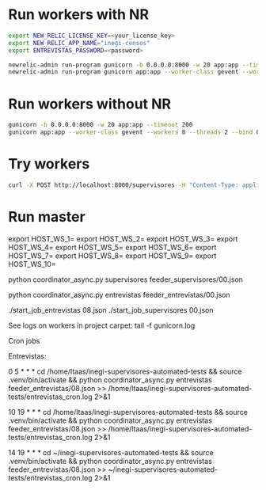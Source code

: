 # Run workers with NR

```sh
export NEW_RELIC_LICENSE_KEY=<your_license_key>
export NEW_RELIC_APP_NAME="inegi-censos"
export ENTREVISTAS_PASSWORD=<password>

newrelic-admin run-program gunicorn -b 0.0.0.0:8000 -w 20 app:app --timeout 200
newrelic-admin run-program gunicorn app:app --worker-class gevent --workers 8 --threads 2 --bind 0.0.0.0:8000 --timeout 300
```

# Run workers without NR
```sh
gunicorn -b 0.0.0.0:8000 -w 20 app:app --timeout 200
gunicorn app:app --worker-class gevent --workers 8 --threads 2 --bind 0.0.0.0:8000 --timeout 300
```

# Try workers
```sh
curl -X POST http://localhost:8000/supervisores -H "Content-Type: application/json" -d '{"username": "USUARIO.SIM10","file_name": "Eenvio_102111250_20240920_185657315_PVOLUMEN.zip","no_requests":1}'
```



# Run master

export HOST_WS_1=
export HOST_WS_2=
export HOST_WS_3=
export HOST_WS_4=
export HOST_WS_5=
export HOST_WS_6=
export HOST_WS_7=
export HOST_WS_8=
export HOST_WS_9=
export HOST_WS_10=


python coordinator_async.py supervisores feeder_supervisores/00.json

python coordinator_async.py entrevistas feeder_entrevistas/00.json


./start_job_entrevistas 08.json
./start_job_supervisores 00.json



See logs on workers 
in project carpet:
tail -f gunicorn.log




Cron jobs

Entrevistas:

0 5 * * * cd /home/ltaas/inegi-supervisores-automated-tests && source .venv/bin/activate && python coordinator_async.py entrevistas feeder_entrevistas/08.json >> /home/ltaas/inegi-supervisores-automated-tests/entrevistas_cron.log 2>&1


10 19 * * * cd /home/ltaas/inegi-supervisores-automated-tests && source .venv/bin/activate && python coordinator_async.py entrevistas feeder_entrevistas/08.json >> /home/ltaas/inegi-supervisores-automated-tests/entrevistas_cron.log 2>&1

14 19 * * * cd ~/inegi-supervisores-automated-tests && source .venv/bin/activate && python coordinator_async.py entrevistas feeder_entrevistas/08.json >> ~/inegi-supervisores-automated-tests/entrevistas_cron.log 2>&1